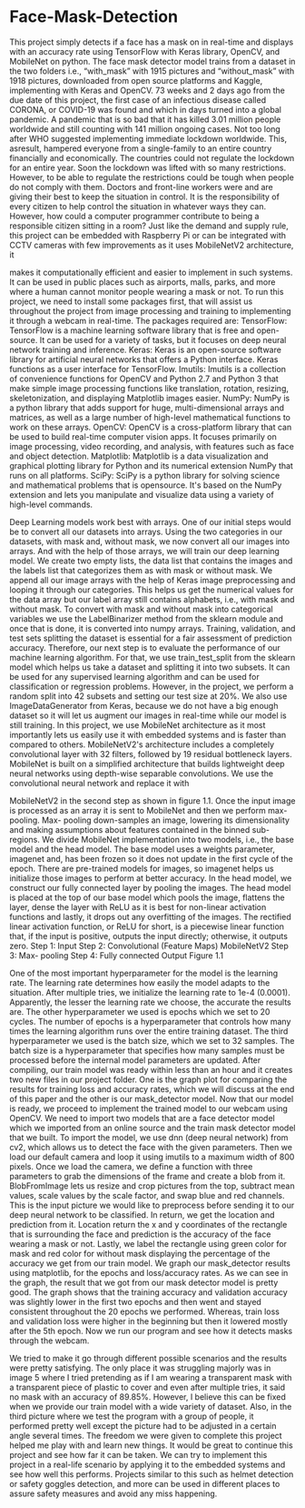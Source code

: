 # Face-Mask-Detection

This project simply detects if a face has a mask on in real-time and displays with an accuracy rate using TensorFlow with Keras library, OpenCV, and MobileNet on python. The face mask detector model trains from a dataset in the two folders i.e., “with_mask” with 1915 pictures and “without_mask” with 1918 pictures, downloaded from open source platforms and Kaggle, implementing with Keras and OpenCV. 73 weeks and 2 days ago from the due date of this project, the first case of an infectious disease called CORONA, or COVID-19 was found and which in days turned into a global pandemic. A pandemic that is so bad that it has killed 3.01 million people worldwide and still counting with 141 million ongoing cases. Not too long after WHO suggested implementing immediate lockdown worldwide. This, asresult, hampered everyone from a single-family to an entire country financially and economically. The countries could not regulate the lockdown for an entire year. Soon the lockdown was lifted with so many restrictions. However, to be able to regulate the restrictions could be tough when people do not comply with them. Doctors and front-line workers were and are giving their best to keep the situation in control. It is the responsibility of every citizen to help control the situation in whatever ways they can. However, how could a computer programmer contribute to being a responsible citizen sitting in a room? Just like the demand and supply rule, this project can be embedded with Raspberry Pi or can be integrated with CCTV cameras with few improvements as it uses MobileNetV2 architecture, it

makes it computationally efficient and easier to implement in such systems. It can be used in public places such as airports, malls, parks, and more where a human cannot monitor people wearing a mask or not. To run this project, we need to install some packages first, that will assist us throughout the project from image processing and training to implementing it through a webcam in real-time. The packages required are: TensorFlow: TensorFlow is a machine learning software library that is free and open-source. It can be used for a variety of tasks, but it focuses on deep neural network training and inference. Keras: Keras is an open-source software library for artificial neural networks that offers a Python interface. Keras functions as a user interface for TensorFlow. Imutils: Imutils is a collection of convenience functions for OpenCV and Python 2.7 and Python 3 that make simple image processing functions like translation, rotation, resizing, skeletonization, and displaying Matplotlib images easier. NumPy: NumPy is a python library that adds support for huge, multi-dimensional arrays and matrices, as well as a large number of high-level mathematical functions to work on these arrays. OpenCV: OpenCV is a cross-platform library that can be used to build real-time computer vision apps. It focuses primarily on image processing, video recording, and analysis, with features such as face and object detection. Matplotlib: Matplotlib is a data visualization and graphical plotting library for Python and its numerical extension NumPy that runs on all platforms. SciPy: SciPy is a python library for solving science and mathematical problems that is opensource. It's based on the NumPy extension and lets you manipulate and visualize data using a variety of high-level commands.

Deep Learning models work best with arrays. One of our initial steps would be to convert all our datasets into arrays. Using the two categories in our datasets, with mask and, without mask, we now convert all our images into arrays. And with the help of those arrays, we will train our deep learning model. We create two empty lists, the data list that contains the images and the labels list that categorizes them as with mask or without mask. We append all our image arrays with the help of Keras image preprocessing and looping it through our categories. This helps us get the numerical values for the data array but our label array still contains alphabets, i.e., with mask and without mask. To convert with mask and without mask into categorical variables we use the LabelBinarizer method from the sklearn module and once that is done, it is converted into numpy arrays. Training, validation, and test sets splitting the dataset is essential for a fair assessment of prediction accuracy. Therefore, our next step is to evaluate the performance of our machine learning algorithm. For that, we use train_test_split from the sklearn model which helps us take a dataset and splitting it into two subsets. It can be used for any supervised learning algorithm and can be used for classification or regression problems. However, in the project, we perform a random split into 42 subsets and setting our test size at 20%. We also use ImageDataGenerator from Keras, because we do not have a big enough dataset so it will let us augment our images in real-time while our model is still training. In this project, we use MobileNet architecture as it most importantly lets us easily use it with embedded systems and is faster than compared to others. MobileNetV2's architecture includes a completely convolutional layer with 32 filters, followed by 19 residual bottleneck layers. MobileNet is built on a simplified architecture that builds lightweight deep neural networks using depth-wise separable convolutions. We use the convolutional neural network and replace it with

MobileNetV2 in the second step as shown in figure 1.1. Once the input image is processed as an array it is sent to MobileNet and then we perform max-pooling. Max- pooling down-samples an image, lowering its dimensionality and making assumptions about features contained in the binned sub-regions. We divide MobileNet implementation into two models, i.e., the base model and the head model. The base model uses a weights parameter, imagenet and, has been frozen so it does not update in the first cycle of the epoch. There are pre-trained models for images, so imagenet helps us initialize those images to perform at better accuracy. In the head model, we construct our fully connected layer by pooling the images. The head model is placed at the top of our base model which pools the image, flattens the layer, dense the layer with ReLU as it is best for non-linear activation functions and lastly, it drops out any overfitting of the images. The rectified linear activation function, or ReLU for short, is a piecewise linear function that, if the input is positive, outputs the input directly; otherwise, it outputs zero. Step 1: Input Step 2: Convolutional (Feature Maps) MobileNetV2 Step 3: Max- pooling Step 4: Fully connected Output Figure 1.1

One of the most important hyperparameter for the model is the learning rate. The learning rate determines how easily the model adapts to the situation. After multiple tries, we initialize the learning rate to 1e-4 (0.0001). Apparently, the lesser the learning rate we choose, the accurate the results are. The other hyperparameter we used is epochs which we set to 20 cycles. The number of epochs is a hyperparameter that controls how many times the learning algorithm runs over the entire training dataset. The third hyperparameter we used is the batch size, which we set to 32 samples. The batch size is a hyperparameter that specifies how many samples must be processed before the internal model parameters are updated. After compiling, our train model was ready within less than an hour and it creates two new files in our project folder. One is the graph plot for comparing the results for training loss and accuracy rates, which we will discuss at the end of this paper and the other is our mask_detector model. Now that our model is ready, we proceed to implement the trained model to our webcam using OpenCV. We need to import two models that are a face detector model which we imported from an online source and the train mask detector model that we built. To import the model, we use dnn (deep neural network) from cv2, which allows us to detect the face with the given parameters. Then we load our default camera and loop it using imutils to a maximum width of 800 pixels. Once we load the camera, we define a function with three parameters to grab the dimensions of the frame and create a blob from it. BlobFromImage lets us resize and crop pictures from the top, subtract mean values, scale values by the scale factor, and swap blue and red channels. This is the input picture we would like to preprocess before sending it to our deep neural network to be classified. In return, we get the location and prediction from it. Location return the x and y coordinates of the rectangle that is surrounding the face and prediction is the accuracy of the face wearing a mask or not. Lastly, we label the rectangle using green color for mask and red color for without mask displaying the percentage of the accuracy we get from our train model. We graph our mask_detector results using matplotlib, for the epochs and loss/accuracy rates. As we can see in the graph, the result that we got from our mask detector model is pretty good. The graph shows that the training accuracy and validation accuracy was slightly lower in the first two epochs and then went and stayed consistent throughout the 20 epochs we performed. Whereas, train loss and validation loss were higher in the beginning but then it lowered mostly after the 5th epoch. Now we run our program and see how it detects masks through the webcam.

We tried to make it go through different possible scenarios and the results were pretty satisfying. The only place it was struggling majorly was in image 5 where I tried pretending as if I am wearing a transparent mask with a transparent piece of plastic to cover and even after multiple tries, it said no mask with an accuracy of 89.85%. However, I believe this can be fixed when we provide our train model with a wide variety of dataset. Also, in the third picture where we test the program with a group of people, it performed pretty well except the picture had to be adjusted in a certain angle several times. The freedom we were given to complete this project helped me play with and learn new things. It would be great to continue this project and see how far it can be taken. We can try to implement this project in a real-life scenario by applying it to the embedded systems and see how well this performs. Projects similar to this such as helmet detection or safety goggles detection, and more can be used in different places to assure safety measures and avoid any miss happening.
